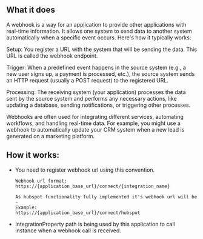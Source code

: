 
## What it does

A webhook is a way for an application to provide other applications with real-time information. It allows one system to send data to another system automatically when a specific event occurs. Here's how it typically works:

Setup: You register a URL with the system that will be sending the data. This URL is called the webhook endpoint.

Trigger: When a predefined event happens in the source system (e.g., a new user signs up, a payment is processed, etc.), the source system sends an HTTP request (usually a POST request) to the registered URL.

Processing: The receiving system (your application) processes the data sent by the source system and performs any necessary actions, like updating a database, sending notifications, or triggering other processes.

Webhooks are often used for integrating different services, automating workflows, and handling real-time data. For example, you might use a webhook to automatically update your CRM system when a new lead is generated on a marketing platform.

## How it works:

* You need to register webhook url using this convention.

  ```text
  Webhook url format: 
  https://{application_base_url}/connect/{integration_name}
  
  As hubspot functionality fully implemented it's webhook url will be -   
  Example: 
  https://{application_base_url}/connect/hubspot
  ```
* IntegrationProperty path is being used by this application to call instance when a webhook call is received. 
 
    
